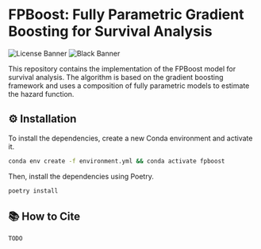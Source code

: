 # FPBoost: Fully Parametric Gradient Boosting for Survival Analysis

![License Banner](https://img.shields.io/badge/License-MIT-purple.svg)
![Black Banner](https://img.shields.io/badge/code%20style-black-000000.svg)

This repository contains the implementation of the FPBoost model for survival analysis.
The algorithm is based on the gradient boosting framework and uses a composition of fully parametric
models to estimate the hazard function.

## ⚙️ Installation

To install the dependencies, create a new Conda environment and activate it.
```bash
conda env create -f environment.yml && conda activate fpboost
```

Then, install the dependencies using Poetry.
```bash
poetry install
```

## :books: How to Cite

```
TODO
```
